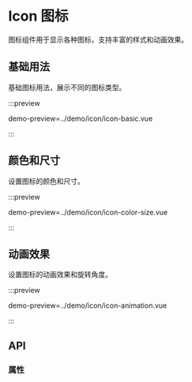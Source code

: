 # Icon 图标

图标组件用于显示各种图标，支持丰富的样式和动画效果。

## 基础用法

基础图标用法，展示不同的图标类型。

:::preview

demo-preview=../demo/icon/icon-basic.vue

:::

## 颜色和尺寸

设置图标的颜色和尺寸。

:::preview

demo-preview=../demo/icon/icon-color-size.vue

:::

## 动画效果

设置图标的动画效果和旋转角度。

:::preview

demo-preview=../demo/icon/icon-animation.vue

:::

## API

### 属性


